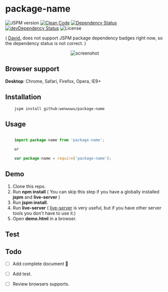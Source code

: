 package-name
=========

![JSPM version][icon-jv]
[![Clean Code][icon-cc]][link-cc]
[![Dependency Status][icon-ds]][link-ds]
[![devDependency Status][icon-dds]][link-dds]
![License][icon-li]

( [David.][link-dv] does not support JSPM package dependency badges right now, so the dependency status is not correct. )

<p align="center">
    <img src="screenshots/demo.png" title="screenshot" />
</p>

## Browser support

**Desktop**: Chrome, Safari, Firefox, Opera, IE9+

## Installation 

```shell
    jspm install github:wenwuwu/package-name
```

## Usage

```js

    import package-name from 'package-name';

    or

    var package-name = require('package-name');

```

## Demo

1. Clone this repo.
2. Run **npm install**  ( You can skip this step if you have a globally installed **jspm** and **live-server** )
3. Run **jspm install**.
4. Run **live-server** ( [live-server][link-ls] is very useful, but if you have other server tools you don't have to use it.)
5. Open **demo.html** in a browser.

## Test

## Todo

- [ ] Add complete document :balloon:
- [ ] Add test.
- [ ] Review browsers supports.



[icon-jv]: https://img.shields.io/badge/jspm-v1.0.0-blue.svg?style=flat

[icon-ds]: https://img.shields.io/david/wenwuwu/package-name.svg?style=flat
[link-ds]: https://david-dm.org/wenwuwu/package-name
[icon-dds]: https://img.shields.io/david/dev/wenwuwu/package-name.svg?style=flat
[link-dds]: https://david-dm.org/wenwuwu/package-name#info=devDependencies
[icon-cc]: https://img.shields.io/badge/code-clean-orange.svg?style=flat
[link-cc]: https://github.com/wenwuwu/code-convention-js 
[icon-li]: https://img.shields.io/badge/license-MIT-blue.svg?style=flat

[link-dv]: https://david-dm.org
[link-ls]: https://www.npmjs.com/package/live-server
